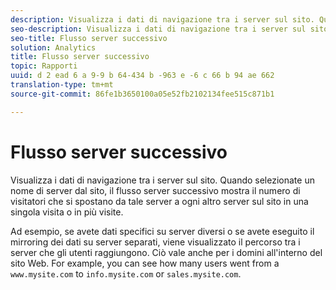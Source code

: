 ```yaml
---
description: Visualizza i dati di navigazione tra i server sul sito. Quando selezionate un nome di server dal sito, il flusso server successivo mostra il numero di visitatori che si spostano da tale server a ogni altro server sul sito in una singola visita o in più visite.
seo-description: Visualizza i dati di navigazione tra i server sul sito. Quando selezionate un nome di server dal sito, il flusso server successivo mostra il numero di visitatori che si spostano da tale server a ogni altro server sul sito in una singola visita o in più visite.
seo-title: Flusso server successivo
solution: Analytics
title: Flusso server successivo
topic: Rapporti
uuid: d 2 ead 6 a 9-9 b 64-434 b -963 e -6 c 66 b 94 ae 662
translation-type: tm+mt
source-git-commit: 86fe1b3650100a05e52fb2102134fee515c871b1

---
```



# Flusso server successivo

Visualizza i dati di navigazione tra i server sul sito. Quando selezionate un nome di server dal sito, il flusso server successivo mostra il numero di visitatori che si spostano da tale server a ogni altro server sul sito in una singola visita o in più visite.

Ad esempio, se avete dati specifici su server diversi o se avete eseguito il mirroring dei dati su server separati, viene visualizzato il percorso tra i server che gli utenti raggiungono. Ciò vale anche per i domini all'interno del sito Web. For example, you can see how many users went from a `www.mysite.com` to `info.mysite.com` or `sales.mysite.com`.
